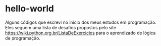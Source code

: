 # hello-world
Alguns códigos que escrevi no início dos meus estudos em programação. Eles seguem uma lista de desafios propostos pelo site https://wiki.python.org.br/ListaDeExercicios para o aprendizado de lógica de programação.
